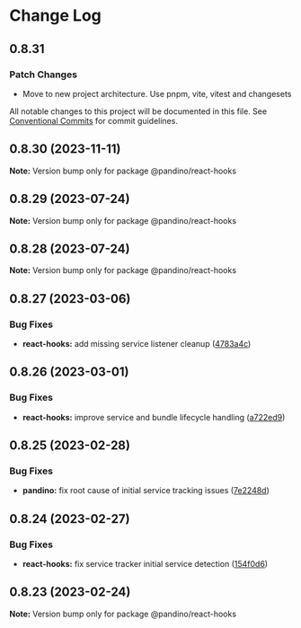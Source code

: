 # Change Log

## 0.8.31

### Patch Changes

- Move to new project architecture. Use pnpm, vite, vitest and changesets

All notable changes to this project will be documented in this file.
See [Conventional Commits](https://conventionalcommits.org) for commit guidelines.

## 0.8.30 (2023-11-11)

**Note:** Version bump only for package @pandino/react-hooks

## 0.8.29 (2023-07-24)

**Note:** Version bump only for package @pandino/react-hooks

## 0.8.28 (2023-07-24)

**Note:** Version bump only for package @pandino/react-hooks

## 0.8.27 (2023-03-06)

### Bug Fixes

- **react-hooks:** add missing service listener cleanup ([4783a4c](https://github.com/BlackBeltTechnology/pandino/commit/4783a4c4e10211ab06f606744b3bd8b075b6a0ed))

## 0.8.26 (2023-03-01)

### Bug Fixes

- **react-hooks:** improve service and bundle lifecycle handling ([a722ed9](https://github.com/BlackBeltTechnology/pandino/commit/a722ed9c24394e8f7369ea785c4e40b4f9a7b5fd))

## 0.8.25 (2023-02-28)

### Bug Fixes

- **pandino:** fix root cause of initial service tracking issues ([7e2248d](https://github.com/BlackBeltTechnology/pandino/commit/7e2248d4eb3f1f1b77af0ced1a53db5e6dfcc465))

## 0.8.24 (2023-02-27)

### Bug Fixes

- **react-hooks:** fix service tracker initial service detection ([154f0d6](https://github.com/BlackBeltTechnology/pandino/commit/154f0d6584f6fd3c25a66ec8b4389f034b431f9e))

## 0.8.23 (2023-02-24)

**Note:** Version bump only for package @pandino/react-hooks

